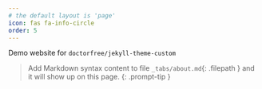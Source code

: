 ```yaml
---
# the default layout is 'page'
icon: fas fa-info-circle
order: 5
---
```


Demo website for `doctorfree/jekyll-theme-custom`

> Add Markdown syntax content to file `_tabs/about.md`{: .filepath } and it will show up on this page.
{: .prompt-tip }
